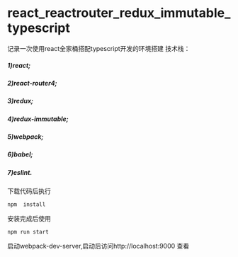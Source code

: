 # react_reactrouter_redux_immutable_typescript
记录一次使用react全家桶搭配typescript开发的环境搭建
技术栈：
##### 1)react;
##### 2)react-router4;
##### 3)redux;
##### 4)redux-immutable;
##### 5)webpack;
##### 6)babel;
##### 7)eslint.


下载代码后执行
```$xslt
npm  install
```
安装完成后使用
```$xslt
npm run start
```
启动webpack-dev-server,启动后访问http://localhost:9000    查看